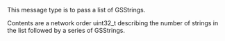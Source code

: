 This message type is to pass a list of GSStrings.

Contents are a network order uint32_t describing the number of strings
in the list followed by a series of GSStrings.